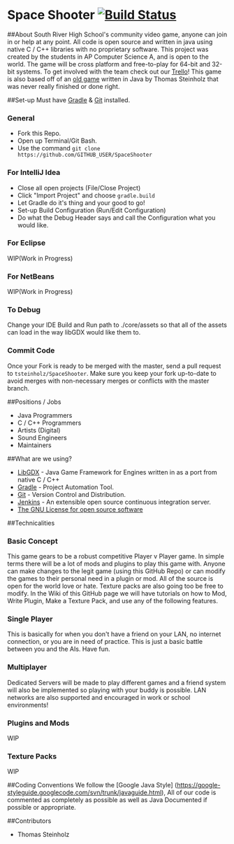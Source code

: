 # Space Shooter [![Build Status](https://javabilities.com/jenkins/job/Space%20Shooter/badge/icon)](https://javabilities.com/jenkins/job/Space%20Shooter/)



##About
South River High School's community video game, anyone can join in or help at any point. All code is open source and written in java using native C / C++ libraries with no proprietary software. This project was created by the students in AP Computer Science A, and is open to the world. The game will be cross platform and free-to-play for 64-bit and 32-bit systems. To get involved with the team check out our [Trello](https://trello.com/b/CObQDpC8/space-shooter)! This game is also based off of an [old game](https://github.com/tsteinholz/OriginalSpaceShooter/releases/tag/1) written in Java by Thomas Steinholz that was never really finished or done right.



##Set-up
Must have [Gradle](https://gradle.org/) & [Git](http://git-scm.com/) installed.
### General
* Fork this Repo.
* Open up Terminal/Git Bash.
* Use the command `git clone https://github.com/GITHUB_USER/SpaceShooter`

### For IntelliJ Idea
* Close all open projects (File/Close Project)
* Click "Import Project" and choose `gradle.build`
* Let Gradle do it's thing and your good to go!
* Set-up Build Configuration (Run/Edit Configuration)
* Do what the Debug Header says and call the Configuration what you would like.

### For Eclipse
WIP(Work in Progress)

### For NetBeans
WIP(Work in Progress)

### To Debug
Change your IDE Build and Run path to ./core/assets so that all of the assets can load in the way libGDX would like them to.
### Commit Code
Once your Fork is ready to be merged with the master, send a pull request to `tsteinholz/SpaceShooter`. Make sure you keep your fork up-to-date to avoid merges with non-necessary merges or conflicts with the master branch.



##Positions / Jobs
* Java Programmers
* C / C++ Programmers
* Artists (Digital)
* Sound Engineers
* Maintainers



##What are we using?
* [LibGDX](http://libgdx.badlogicgames.com/) - Java Game Framework for Engines written in as a port from native C / C++
* [Gradle](https://gradle.org/) - Project Automation Tool.
* [Git](http://git-scm.com/) - Version Control and Distribution.
* [Jenkins](https://jenkins-ci.org/) - An extensible open source continuous integration server.
* [The GNU License for open source software](https://www.gnu.org/)



##Technicalities
### Basic Concept
This game gears to be a robust competitive Player v Player game. In simple terms there will be a lot of mods and plugins to play this game with. Anyone can make changes to the legit game (using this GitHub Repo) or can modify the games to their personal need in a plugin or mod. All of the source is open for the world love or hate. Texture packs are also going too be free to modify. In the Wiki of this GitHub page we will have tutorials on how to Mod, Write Plugin, Make a Texture Pack, and use any of the following features.

### Single Player
This is basically for when you don't have a friend on your LAN, no internet connection, or you are in need of practice. This is just a basic battle between you and the AIs. Have fun.

### Multiplayer
Dedicated Servers will be made to play different games and a friend system will also be implemented so playing with your buddy is possible. LAN networks are also supported and encouraged in work or school environments!

### Plugins and Mods
WIP

### Texture Packs
WIP



##Coding Conventions
We follow the [Google Java Style] (https://google-styleguide.googlecode.com/svn/trunk/javaguide.html), All of our code is commented as completely as possible as well as Java Documented if possible or appropriate.



##Contributors
* Thomas Steinholz

